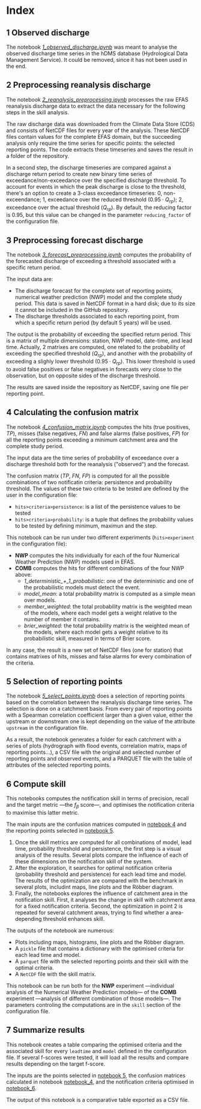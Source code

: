 # Index

## 1 Observed discharge

The notebook [*1_observed_discharge.ipynb*](1_observed_discharge.ipynb) was meant to analyse the observed discharge time series in the hDMS database (Hydrological Data Management Service). It could be removed, since it has not been used in the end.

## 2 Preprocessing reanalysis discharge

The notebook [*2_reanalysis_preprocessing.ipynb*](2_reanalysis_preprocessing.ipynb) processes the raw EFAS reanalysis discharge data to extract the data necessary for the following steps in the skill analysis.

The raw discharge data was downloaded from the Climate Data Store (CDS) and consists of NetCDF files for every year of the analysis. These NetCDF files contain values for the complete EFAS domain, but the succeeding analysis only require the time series for specific points: the selected reporting points. The code extracts these timeseries and saves the result in a folder of the repository.

In a second step, the discharge timeseries are compared against a discharge return period to create new binary time series of exceedance/non-exceedance over the specified discharge threshold. To account for events in which the peak discharge is close to the threshold, there's an option to create a 3-class exceedance timeseries: 0, non-exceendance; 1, exceedance over the reduced threshold ($0.95\cdot Q_{rp}$); 2, exceedance over the actual threshold ($Q_{rp}$). By default, the reducing factor is $0.95$, but this value can be changed in the parameter `reducing_factor` of the configuration file.

## 3 Preprocessing forecast discharge

The notebook [*3_forecast_preprocessing.ipynb*](3_forecast_preprocessing.ipynb) computes the probability of the forecasted discharge of exceeding a threshold associated with a specific return period.

The input data are:
* The discharge forecast for the complete set of reporting points, numerical weather prediction (NWP) model and the complete study period. This data is saved in NetCDF format in a hard disk; due to its size it cannot be included in the GitHub repository.
* The discharge thresholds associated to each reporting point, from which a specific return period (by default 5 years) will be used.

The output is the probability of exceeding the specified return period. This is a matrix of multiple dimensions: station, NWP model, date-time, and lead time. Actually, 2 matrixes are computed, one related to the probability of exceeding the specified threshold ($Q_{rp}$), and another with the probability of exceeding a slighly lower threshold ($0.95\cdot Q_{rp}$). This lower threshold is used to avoid false positives or false negatives in forecasts very close to the observation, but on opposite sides of the discharge threshold.

The results are saved inside the repository as NetCDF, saving one file per reporting point.

## 4 Calculating the confusion matrix

The notebook [*4_confusion_matrix.ipynb*](4_confusion_matrix.ipynb) computes the hits (true positives, $TP$), misses (false negatives, $FN$) and false alarms (false positives, $FP$) for all the reporting points exceeding a minimum catchment area and the complete study period.

The input data are the time series of probability of exceedance over a discharge threshold both for the reanalysis ("observed") and the forecast.

The confusion matrix ($TP$, $FN$, $FP$) is computed for all the possible combinations of two notificatin criteria: persistence and probability threshold. The values of these two criteria to be tested are defined by the user in the configuration file:
* `hits>criteria>persistence`: is a list of the persistence values to be tested
* `hits>criteria>probability`: is a tuple that defines the probability values to be tested by defining minimum, maximun and the step.

This notebook can be run under two different experiments (`hits>experiment` in the configuration file):

* **NWP** computes the hits individually for each of the four Numerical Weather Prediction (NWP) models used in EFAS.
* **COMB** computes the hits for different combinations of the four NWP above:
    * *1_deterministic_+_1_probabilistic*: one of the deterministic and one of the probabilistic models must detect the event.
    * *model_mean*: a total probability matrix is computed as a simple mean over models.
    * *member_weighted*: the total probability matrix is the weighted mean of the models, where each model gets a weight relative to the number of member it contains.
    * *brier_weighted*: the total probability matrix is the weighted mean of the models, where each model gets a weight relative to its probabilistic skill, measured in terms of Brier score.

In any case, the result is a new set of NetCDF files (one for station) that contains matrixes of hits, misses and false alarms for every combination of the criteria.

## 5 Selection of reporting points

The notebook [*5_select_points.ipynb*](5_select_points.ipynb) does a selection of reporting points based on the correlation between the reanalysis discharge time series. The selection is done on a catchment basis. From every pair of reporting points with a Spearman correlation coefficient larger than a given value, either the upstream or downstream one is kept depending on the value of the attribute `upstream` in the configuration file.

As a result, the notebook generates a folder for each catchment with a series of plots (hydrograph with flood events, correlation matrix, maps of reporting points...), a CSV file with the original and selected number of reporting points and observed events, and a PARQUET file with the table of attributes of the selected reporting points.

## 6 Compute skill

This notebooks computes the notification skill in terms of precision, recall and the target metric —the $f_\beta$ score—, and optimises the notification criteria to maximise this latter metric.

The main inputs are the confusion matrices computed in [notebook 4](4_confusion_matrix.ipynb) and the reporting points selected in [notebook 5](5_select_points.ipynb).

1. Once the skill metrics are computed for all combinations of model, lead time, probability threshold and persistence, the first step is a visual analysis of the results. Several plots compare the influence of each of these dimensions on the notification skill of the system. 
2. After the exploration, it searches for optimal notification criteria (probability threshold and persistence) for each lead time and model. The results of the optimization are compared with the benchmark in several plots, includint maps, line plots and the Röbber diagram.
3. Finally, the notebooks explores the influence of catchment area in the notification skill. First, it analyses the change in skill with catchment area for a fixed notification criteria. Second, the optimization in point 2 is repeated for several catchment areas, trying to find whether a area-depending threshold enhances skill.

The outputs of the notebook are numerous:

* Plots including maps, histograms, line plots and the Röbber diagram.
* A `pickle` file that contains a dictionary with the optimised criteria for each lead time and model.
* A `parquet` file with the selected reporting points and their skill with the optimal criteria.
* A `NetCDF` file with the skill matrix.

This notebook can be run both for the **NWP** experiment —individual analysis of the Numerical Weather Prediction models— of the **COMB** experiment —analysis of different combination of those models—. The parameters controling the computations are in the `skill` section of the configuration file.

## 7 Summarize results

This notebook creates a table comparing the optimised criteria and the associated skill for every `leadtime` and `model` defined in the configuration file. If several f-scores were tested, it will load all the results and compare results depending on the target f-score.

The inputs are the points selected in [notebook 5](5_select_points.ipynb), the confusion matrices calculated in notebook [notebook_4](4_confusion_matrix.ipynb), and the notification criteria optimised in [notebook_6](6_skill.ipynb).

The output of this notebook is a comparative table exported as a CSV file.